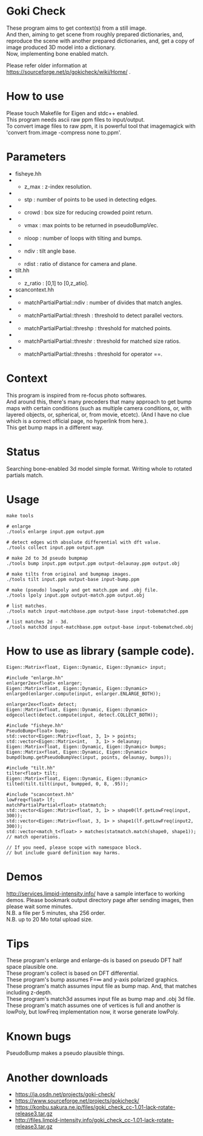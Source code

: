 # Goki Check
These program aims to get context(s) from a still image.  
And then, aiming to get scene from roughly prepared dictionaries, and, reproduce the scene with another prepared dictionaries, and, get a copy of image produced 3D model into a dictionary.  
Now, implementing bone enabled match.

Please refer older information at https://sourceforge.net/p/gokicheck/wiki/Home/ .

# How to use
Please touch Makefile for Eigen and stdc++ enabled.  
This program needs ascii raw ppm files to input/output.  
To convert image files to raw ppm, it is powerful tool that imagemagick with 'convert from.image -compress none to.ppm'. 

# Parameters
* fisheye.hh
* * z_max   : z-index resolution.
* * stp     : number of points to be used in detecting edges.
* * crowd   : box size for reducing crowded point return.
* * vmax    : max points to be returned in pseudoBumpVec.
* * nloop   : number of loops with tilting and bumps.
* * ndiv    : tilt angle base.
* * rdist   : ratio of distance for camera and plane.
* tilt.hh
* * z_ratio : [0,1] to [0,z_atio].
* scancontext.hh
* * matchPartialPartial::ndiv    : number of divides that match angles.
* * matchPartialPartial::thresh  : threshold to detect parallel vectors.
* * matchPartialPartial::threshp : threshold for matched points.
* * matchPartialPartial::threshr : threshold for matched size ratios.
* * matchPartialPartial::threshs : threshold for operator ==.

# Context
This program is inspired from re-focus photo softwares.  
And around this, there's many preceders that many approach to get bump maps with certain conditions
(such as multiple camera conditions, or, with layered objects, or, spherical, or, from movie, etcetc).
(And I have no clue which is a correct official page, no hyperlink from here.).   
This get bump maps in a different way.

# Status
Searching bone-enabled 3d model simple format. Writing whole to rotated partials match.

# Usage
    make tools
    
    # enlarge
    ./tools enlarge input.ppm output.ppm
    
    # detect edges with absolute differential with dft value.
    ./tools collect input.ppm output.ppm
    
    # make 2d to 3d pseudo bumpmap
    ./tools bump input.ppm output.ppm output-delaunay.ppm output.obj
    
    # make tilts from original and bumpmap images.
    ./tools tilt input.ppm output-base input-bump.ppm
    
    # make (pseudo) lowpoly and get match.ppm and .obj file.
    ./tools lpoly input.ppm output-match.ppm output.obj
    
    # list matches.
    ./tools match input-matchbase.ppm output-base input-tobematched.ppm
    
    # list matches 2d - 3d.
    ./tools match3d input-matchbase.ppm output-base input-tobematched.obj

# How to use as library (sample code).
    Eigen::Matrix<float, Eigen::Dynamic, Eigen::Dynamic> input;
    
    #include "enlarge.hh"
    enlarger2ex<float> enlarger;
    Eigen::Matrix<float, Eigen::Dynamic, Eigen::Dynamic> enlarged(enlarger.compute(input, enlarger.ENLARGE_BOTH));
    
    enlarger2ex<float> detect;
    Eigen::Matrix<float, Eigen::Dynamic, Eigen::Dynamic> edgecollect(detect.compute(input, detect.COLLECT_BOTH));
    
    #include "fisheye.hh"
    PseudoBump<float> bump;
    std::vector<Eigen::Matrix<float, 3, 1> > points;
    std::vector<Eigen::Matrix<int,   3, 1> > delaunay;
    Eigen::Matrix<float, Eigen::Dynamic, Eigen::Dynamic> bumps;
    Eigen::Matrix<float, Eigen::Dynamic, Eigen::Dynamic> bumpd(bump.getPseudoBumpVec(input, points, delaunay, bumps));
    
    #include "tilt.hh"
    tilter<float> tilt;
    Eigen::Matrix<float, Eigen::Dynamic, Eigen::Dynamic> tilted(tilt.tilt(input, bumpped, 0, 8, .95));
    
    #include "scancontext.hh"
    lowFreq<float> lf;
    matchPartialPartial<float> statmatch;
    std::vector<Eigen::Matrix<float, 3, 1> > shape0(lf.getLowFreq(input, 300));
    std::vector<Eigen::Matrix<float, 3, 1> > shape1(lf.getLowFreq(input2, 300));
    std::vector<match_t<float> > matches(statmatch.match(shape0, shape1));
    // match operations.
    
    // If you need, please scope with namespace block.
    // but include guard definition may harms.

# Demos
http://services.limpid-intensity.info/ have a sample interface to working demos.
Please bookmark output directory page after sending images, then please wait some minutes.  
N.B. a file per 5 minutes, sha 256 order.  
N.B. up to 20 Mo total upload size.

# Tips
These program's enlarge and enlarge-ds is based on pseudo DFT half space plausible one.  
These program's collect is based on DFT differential.  
These program's bump assumes F=∞ and y-axis polarized graphics.   
These program's match assumes input file as bump map. And, that matches including z-depth.  
These program's match3d assumes input file as bump map and .obj 3d file.  
These program's match assumes one of vertices is full and another is lowPoly, but lowFreq implementation now, it worse generate lowPoly.

# Known bugs
PseudoBump makes a pseudo plausible things.

# Another downloads
* https://ja.osdn.net/projects/goki-check/
* https://www.sourceforge.net/projects/gokicheck/
* https://konbu.sakura.ne.jp/files/goki_check_cc-1.01-lack-rotate-release3.tar.gz
* http://files.limpid-intensity.info/goki_check_cc-1.01-lack-rotate-release3.tar.gz
